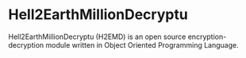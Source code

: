 # Hell2EarthMillionDecryptu
Hell2EarthMillionDecryptu (H2EMD) is an open source encryption-decryption module written in Object Oriented Programming Language.
